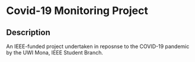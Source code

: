 # Covid-19 Monitoring Project

## Description
An IEEE-funded project undertaken in reposnse to the COVID-19 pandemic by the UWI Mona, IEEE Student Branch.

